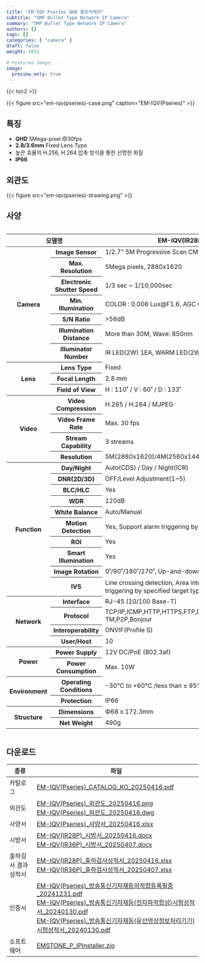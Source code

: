 ```yaml
---
title: "EM-IQV Pseries QHD 블릿카메라"
subtitle: "5MP Bullet Type Network IP Camera"
summary: "5MP Bullet Type Network IP Camera"
authors: []
tags: []
categories: [ "camera" ]
draft: false
weight: 2013

# Featured Image:
image:
  preview_only: true
---
```


{{< toc2 >}}

<div class="container">
<div class="row justify-content-center align-items-center">
<div class="col-sm-6">

{{< figure src="em-iqv(pseries)-case.png" caption="EM-IQV(Pseries)" >}}

</div>
</div>
</div>

<div class="container">
<div class="row justify-content-center">
<div class="col-sm-6 pl-0">

## 특징

- **QHD** 5Mega-pixel @30fps
- **2.8/3.6mm** Fixed Lens Type
- 높은 효율의 H.256, H.264 압축 방식을 통한 선명한 화질
- **IP66**


</div>
<div class="col-sm-6 pl-0">

## 외관도

{{< figure src="em-iqv(pseries)-drawing.png" >}}

</div>
</div>
</div>

## 사양

<div style="overflow-x: auto">
<table class="spec">
<thead>
<tr>
<th colspan="2">모델명</th>
<th>EM-IQV(IR28P)</th>
<th>EM-IQV(IR36P)</th>
</tr>
</thead>
<tbody>
<tr>
<th rowspan="7">Camera</th>
<th>Image Sensor</th>
<td colspan="2">1/2.7" 5M Progressive Scan CMOS</td>
</tr>
<tr>
<th>Max. Resolution</th>
<td colspan="2">5Mega pixels, 2880x1620</td>
</tr>
<tr>
<th>Electronic Shutter Speed</th>
<td colspan="2">1/3 sec ~ 1/10,000sec</td>
</tr>
<tr>
<th>Min. Illumination</th>
<td colspan="2">COLOR : 0.006 Lux@F1.6, AGC ON ,B/W : 0 Lux with light</td>
</tr>
<tr>
<th>S/N Ratio</th>
<td colspan="2">>56dB</td>
</tr>
<tr>
<th>Illumination Distance</th>
<td colspan="2">More than 30M, Wave: 850nm</td>
</tr>
<tr>
<th>Illuminator Number</th>
<td colspan="2">IR LED(2W) 1EA, WARM LED(2W) 1EA</td>
</tr>
<tr>
<th rowspan="3">Lens</th>
<th>Lens Type</th>
<td colspan="2">Fixed</td>
</tr>
<tr>
<th>Focal Length</th>
<td>2.8 mm</td>
<td>3.6 mm</td>
</tr>
<tr>
<th>Field of View</th>
<td>H : 110˚ / V : 60˚ / D : 133˚</td>
<td>H : 95˚ / V : 48˚ / D : 112˚</td>
</tr>
<tr>
<th rowspan="4">Video</th>
<th>Video Compression</th>
<td colspan="2">H.265 / H.264 / MJPEG</td>
</tr>
<tr>
<th>Video Frame Rate</th>
<td colspan="2">Max. 30 fps</td>
</tr>
<tr>
<th>Stream Capability</th>
<td colspan="2">3 streams</td>
</tr>
<tr>
<th>Resolution</th>
<td colspan="2">5M(2880x1620)/4M(2560x1440)/1080p(1920x1080)/720p(1280x720)/D1(704x480)/CIF(352x240)</td>
</tr>
<th rowspan="10">Function</th>
<th>Day/Night</th>
<td colspan="2">Auto(CDS) / Day / Night(ICR)</td>
</tr>
<tr>
<th>DNR(2D/3D)</th>
<td colspan="2">OFF/Level Adjustment(1~5)</td>
</tr>
<tr>
<th>BLC/HLC</th>
<td colspan="2">Yes</td>
</tr>
<tr>
<th>WDR</th>
<td colspan="2">120dB</td>
</tr>
<tr>
<th>White Balance</th>
<td colspan="2">Auto/Manual</td>
</tr>
<tr>
<th>Motion Detection</th>
<td colspan="2">Yes, Support alarm triggering by specified target types (human and vehicle)</td>
</tr>
<tr>
<th>ROI</th>
<td colspan="2">Yes</td>
</tr>
<tr>
<th>Smart Illumination</th>
<td colspan="2">Yes</td>
</tr>
<tr>
<th>Image Rotation</th>
<td colspan="2">0˚/90˚/180˚/270˚, Up-and-down inversion, left-and-right inversion</td>
</tr>
<tr>
<th>IVS</th>
<td colspan="2">Line crossing detection, Area intrusion ，Region Entrance，Region Exiting (support alarm <br> 
triggering by specified target types (human and vehicle)), Fast Moving, Video Shelter</td>
</tr>
<th rowspan="4">Network</th>
<th>Interface</th>
<td colspan="2">RJ-45 (10/100 Base-T)</td>
</tr>
<tr>
<th>Protocol</th>
<td colspan="2">TCP/IP,ICMP,HTTP,HTTPS,FTP,DHCP,DNS,DDNS,RTP,RTSP,RTCP,NTP,IGMP,UPnP,SMTP,UPnP-TM,P2P,Bonjour</td>
</tr>
<tr>
<th>Interoperability</th>
<td colspan="2">ONVIF(Profile S)</td>
</tr>
<tr>
<th>User/Host</th>
<td colspan="2">10</td>
</tr>
<th rowspan="2">Power</th>
<th>Power Supply</th>
<td colspan="2">12V DC/PoE (802.3af)</td>
</tr>
<tr>
<th>Power Consumption</th>
<td colspan="2">Max. 10W</td>
</tr>
<th rowspan="2">Environment</th>
<th>Operating Conditions</th>
<td colspan="2">-30°C to +60°C /less than ≤ 95% RH</td>
</tr>
<tr>
<th>Protection</th>
<td colspan="2">IP66</td>
</tr>
<th rowspan="2">Structure</th>
<th>Dimensions</th>
<td colspan="2">Φ68 x 172.3mm</td>
</tr>
<tr>
<th>Net Weight</th>
<td colspan="2">490g</td>
</tr>
</tbody>
</table>
</div>

## 다운로드

종류 | 파일
---- | ----
카탈로그 | [EM-IQV(Pseries)_CATALOG_KO_20250416.pdf](https://www.emstone.com/data/sales/ko/EM-IQV(Pseries)_CATALOG_KO_20250416.pdf)
외관도 | [EM-IQV(Pseries)_외관도_20250416.png](https://www.emstone.com/data/sales/ko/EM-IQV(Pseries)_외관도_20250416.png)<br>[EM-IQV(Pseries)_외관도_20250416.dwg](https://www.emstone.com/data/sales/ko/EM-IQV(Pseries)_외관도_20250416.dwg)
사양서 | [EM-IQV(Pseries)_사양서_20250416.xlsx](https://www.emstone.com/data/sales/ko/EM-IQV(Pseries)_사양서_20250416.xlsx)
시방서 | [EM-IQV(IR28P)_시방서_20250416.docx](https://www.emstone.com/data/sales/ko/EM-IQV(IR28P)_시방서_20250416.docx)<br>[EM-IQV(IR36P)_시방서_20250407.docx](https://www.emstone.com/data/sales/ko/EM-IQV(IR36P)_시방서_20250407.docx)
출하검사 결과 성적서 | [EM-IQV(IR28P)_출하검사성적서_20250416.xlsx](https://www.emstone.com/data/sales/ko/EM-IQV(IR28P)_출하검사성적서_20250416.xlsx)<br>[EM-IQV(IR36P)_출하검사성적서_20250407.xlsx](https://www.emstone.com/data/sales/ko/EM-IQV(IR36P)_출하검사성적서_20250407.xlsx)
인증서 | [EM-IQV(Pseries)_방송통신기자재등의적합등록필증_20241231.pdf](https://www.emstone.com/data/sales/ko/EM-IQV(Pseries)_방송통신기자재등의적합등록필증_20241231.pdf)<br>[EM-IQV(Pseries)_방송통신기자재등(전자파적합성)시험성적서_20240130.pdf](https://www.emstone.com/data/sales/ko/EM-IQV(Pseries)_방송통신기자재등(전자파적합성)시험성적서_20240130.pdf)<br>[EM-IQV(Pseries)_방송통신기자재등(유선영상정보처리기기)시험성적서_20240130.pdf](https://www.emstone.com/data/sales/ko/EM-IQV(Pseries)_방송통신기자재등(유선영상정보처리기기)시험성적서_20240130.pdf)
소프트웨어 | [EMSTONE_P_IPInstaller.zip](https://www.emstone.com/data/sales/ko/EMSTONE_P_IPInstaller.zip)
